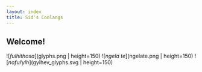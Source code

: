 ```yaml
---
layout: index
title: Sid's Conlangs
---
```


## Welcome!

![*fulhíthosa*](glyphs.png | height=150)
![*ngela te*](ngelate.png | height=150)
![*nofuřylh*](gylhev_glyphs.svg | height=150)




